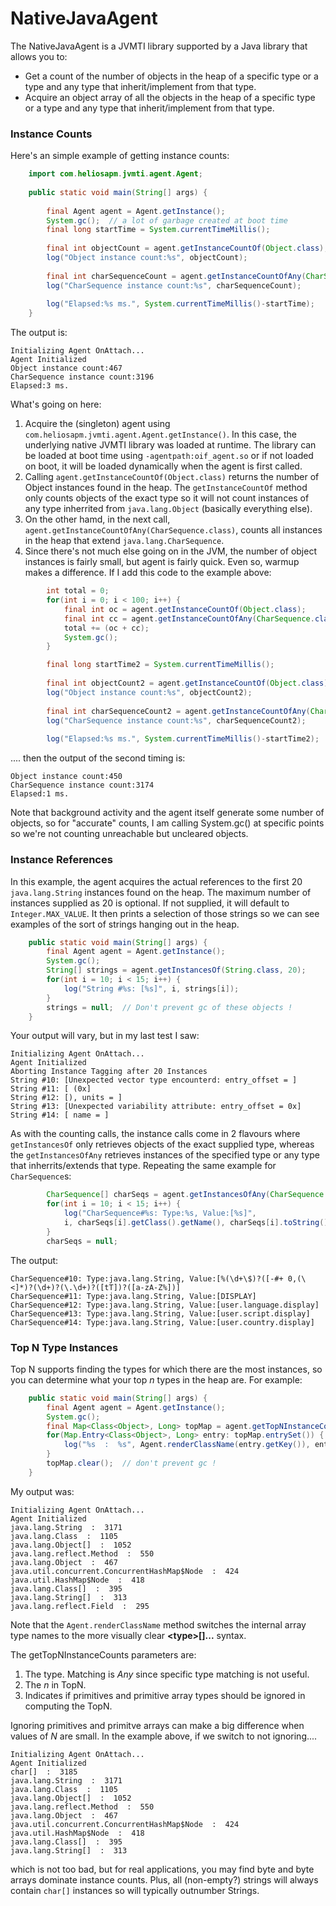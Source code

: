 # NativeJavaAgent
The NativeJavaAgent is a JVMTI library supported by a Java library that allows you to:
* Get a count of the number of objects in the heap of a specific type or a type and any type that inherit/implement from that type.
* Acquire an object array of all the objects in the heap of a specific type or a type and any type that inherit/implement from that type.

### Instance Counts

Here's an  simple example of getting instance counts:

```java
	import com.heliosapm.jvmti.agent.Agent;
    
    public static void main(String[] args) {
		
		final Agent agent = Agent.getInstance();
        System.gc();  // a lot of garbage created at boot time
		final long startTime = System.currentTimeMillis();
		
		final int objectCount = agent.getInstanceCountOf(Object.class);
		log("Object instance count:%s", objectCount);
		
		final int charSequenceCount = agent.getInstanceCountOfAny(CharSequence.class);
		log("CharSequence instance count:%s", charSequenceCount);
		
		log("Elapsed:%s ms.", System.currentTimeMillis()-startTime);
	}
```

The output is:

```
Initializing Agent OnAttach...
Agent Initialized
Object instance count:467
CharSequence instance count:3196
Elapsed:3 ms.
```

What's going on here:

1. Acquire the (singleton) agent using `com.heliosapm.jvmti.agent.Agent.getInstance()`. In this case, the underlying native JVMTI library was loaded at runtime. The library can be loaded at boot time using `-agentpath:oif_agent.so` or if not loaded on boot, it will be loaded dynamically when the agent is first called.
2. Calling `agent.getInstanceCountOf(Object.class)` returns the number of Object instances found in the heap. The `getInstanceCountOf` method only counts objects of the exact type so it will not count instances of any type inherrited from `java.lang.Object` (basically everything else).
3. On the other hamd, in the next call, `agent.getInstanceCountOfAny(CharSequence.class)`, counts all instances in the heap that extend `java.lang.CharSequence`.
4. Since there's not much else going on in the JVM, the number of object instances is fairly small, but agent is fairly quick. Even so, warmup makes a difference. If I add this code to the example above:

```java
		int total = 0;
		for(int i = 0; i < 100; i++) {
			final int oc = agent.getInstanceCountOf(Object.class);
			final int cc = agent.getInstanceCountOfAny(CharSequence.class);
			total += (oc + cc);
			System.gc();
		}

		final long startTime2 = System.currentTimeMillis();
		
		final int objectCount2 = agent.getInstanceCountOf(Object.class);
		log("Object instance count:%s", objectCount2);
		
		final int charSequenceCount2 = agent.getInstanceCountOfAny(CharSequence.class);
		log("CharSequence instance count:%s", charSequenceCount2);
		
		log("Elapsed:%s ms.", System.currentTimeMillis()-startTime2);

```

.... then the output of the second timing is:

```
Object instance count:450
CharSequence instance count:3174
Elapsed:1 ms.
```

Note that background activity and the agent itself generate some number of objects, so for "accurate" counts, I am calling System.gc() at specific points so we're not counting unreachable but uncleared objects.

### Instance References

In this example, the agent acquires the actual references to the first 20 `java.lang.String` instances found on the heap. The maximum number of instances supplied as 20 is optional. If not supplied, it will default to `Integer.MAX_VALUE`. It then prints a selection of those strings so we can see examples of the sort of strings hanging out in the heap.

```java
	public static void main(String[] args) {
		final Agent agent = Agent.getInstance();
		System.gc();
		String[] strings = agent.getInstancesOf(String.class, 20);
		for(int i = 10; i < 15; i++) {
			log("String #%s: [%s]", i, strings[i]);
		}
		strings = null;  // Don't prevent gc of these objects !
	}

```
Your output will vary, but in my last test I saw:

```
Initializing Agent OnAttach...
Agent Initialized
Aborting Instance Tagging after 20 Instances
String #10: [Unexpected vector type encounterd: entry_offset = ]
String #11: [ (0x]
String #12: [), units = ]
String #13: [Unexpected variability attribute: entry_offset = 0x]
String #14: [ name = ]
```

As with the counting calls, the instance calls come in 2 flavours where `getInstancesOf` only retrieves objects of the exact supplied type, whereas the `getInstancesOfAny` retrieves instances of the specified type or any type that inherrits/extends that type. Repeating the same example for `CharSequence`s:

```java
		CharSequence[] charSeqs = agent.getInstancesOfAny(CharSequence.class, 20);
		for(int i = 10; i < 15; i++) {
			log("CharSequence#%s: Type:%s, Value:[%s]", 
            i, charSeqs[i].getClass().getName(), charSeqs[i].toString());
		}
		charSeqs = null;
```

The output:

```
CharSequence#10: Type:java.lang.String, Value:[%(\d+\$)?([-#+ 0,(\<]*)?(\d+)?(\.\d+)?([tT])?([a-zA-Z%])]
CharSequence#11: Type:java.lang.String, Value:[DISPLAY]
CharSequence#12: Type:java.lang.String, Value:[user.language.display]
CharSequence#13: Type:java.lang.String, Value:[user.script.display]
CharSequence#14: Type:java.lang.String, Value:[user.country.display]
```

### Top N Type Instances

Top N supports finding the types for which there are the most instances, so you can determine what your top *n* types in the heap are. For example:

```java
	public static void main(String[] args) {
		final Agent agent = Agent.getInstance();
		System.gc();
		final Map<Class<Object>, Long> topMap = agent.getTopNInstanceCounts(Object.class, 10, true);
		for(Map.Entry<Class<Object>, Long> entry: topMap.entrySet()) {
			log("%s  :  %s", Agent.renderClassName(entry.getKey()), entry.getValue());
		}
		topMap.clear();  // don't prevent gc !
	}
```

My output was:

```
Initializing Agent OnAttach...
Agent Initialized
java.lang.String  :  3171
java.lang.Class  :  1105
java.lang.Object[]  :  1052
java.lang.reflect.Method  :  550
java.lang.Object  :  467
java.util.concurrent.ConcurrentHashMap$Node  :  424
java.util.HashMap$Node  :  418
java.lang.Class[]  :  395
java.lang.String[]  :  313
java.lang.reflect.Field  :  295
```

Note that the `Agent.renderClassName` method switches the internal array type names to the more visually clear **&lt;type&gt;[]...** syntax.

The getTopNInstanceCounts parameters are:

1. The type. Matching is *Any* since specific type matching is not useful.
2. The *n* in TopN.
3. Indicates if primitives and primitive array types should be ignored in computing the TopN. 

Ignoring primitives and primitve arrays can make a big difference when values of *N* are small. In the example above, if we switch to not ignoring....

```
Initializing Agent OnAttach...
Agent Initialized
char[]  :  3185
java.lang.String  :  3171
java.lang.Class  :  1105
java.lang.Object[]  :  1052
java.lang.reflect.Method  :  550
java.lang.Object  :  467
java.util.concurrent.ConcurrentHashMap$Node  :  424
java.util.HashMap$Node  :  418
java.lang.Class[]  :  395
java.lang.String[]  :  313
```

which is not too bad, but for real applications, you may find byte and byte arrays dominate instance counts. Plus, all (non-empty?) strings will always contain `char[]` instances so will typically outnumber Strings.